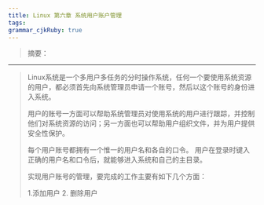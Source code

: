 ```yaml
---
title: Linux 第六章 系统用户账户管理
tags: 
grammar_cjkRuby: true
---
```


> 摘要：


----------


>Linux系统是一个多用户多任务的分时操作系统，任何一个要使用系统资源的用户，都必须首先向系统管理员申请一个账号，然后以这个账号的身份进入系统。
>
>用户的账号一方面可以帮助系统管理员对使用系统的用户进行跟踪，并控制他们对系统资源的访问；另一方面也可以帮助用户组织文件，并为用户提供安全性保护。
>
>每个用户账号都拥有一个惟一的用户名和各自的口令。
>用户在登录时键入正确的用户名和口令后，就能够进入系统和自己的主目录。
>
>实现用户账号的管理，要完成的工作主要有如下几个方面：
>
> 1.添加用户
> 2. 删除用户 